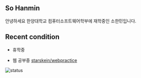 ## So Hanmin
안녕하세요 한양대학교 컴퓨터소프트웨어학부에 재학중인 소한민입니다.
## Recent condition
+ 휴학중
- 웹 공부중 [starskein/webpractice](https://github.com/starskein/webpractice)

![status](https://github-readme-stats.vercel.app/api?username=starskein&show_icons=true&hide_border=true&include_all_commits=true)

<!--
**starskein/starskein** is a ✨ _special_ ✨ repository because its `README.md` (this file) appears on your GitHub profile.

Here are some ideas to get you started:

- 🔭 I’m currently working on ...
- 🌱 I’m currently learning ...
- 👯 I’m looking to collaborate on ...
- 🤔 I’m looking for help with ...
- 💬 Ask me about ...
- 📫 How to reach me: ...
- 😄 Pronouns: ...
- ⚡ Fun fact: ...
-->

